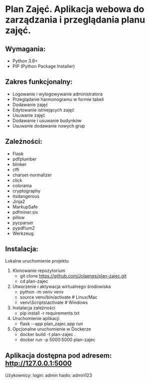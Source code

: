 # Plan Zajęć. Aplikacja webowa do zarządzania i przeglądania planu zajęć. 

## Wymagania:
- Python 3.8+ 
- PIP (Python Package Installer)

## Zakres funkcjonalny:
- Logowanie i wylogowywanie administratora
- Przeglądanie harmonogramu w formie tabeli
- Dodawanie zajęć
- Edytowanie istniejących zajęć
- Usuwanie zajęć
- Dodawanie i usuwanie budynków
- Usuwanie dodawanie nowych grup

## Zależności:
- Flask
- pdfplumber
- blinker
- cffi
- charset-normalizer
- click
- colorama
- cryptography
- itsdangerous
- Jinja2
- MarkupSafe
- pdfminer.six
- pillow
- pycparser
- pypdfium2
- Werkzeug

## Instalacja:
Lokalne uruchomienie projektu
1. Klonowanie repozytorium
	- git clone https://github.com/Jolaenes/plan-zajec.git
	- cd plan-zajec
2. Utworzenie i aktywacja wirtualnego środowiska
	- python -m venv venv
	- source venv/bin/activate   # Linux/Mac
	- venv\Scripts\activate      # Windows
3. Instalacja zależności
	- pip install -r requirements.txt
4. Uruchomienie aplikacji
	- flask --app plan_zajec.app run
5. Opcjonalne uruchomienie w Dockerze
	- docker build -t plan-zajec .
	- docker run -p 5000:5000 plan-zajec

## Aplikacja dostępna pod adresem: http://127.0.0.1:5000
Użykownicy:
login: admin 	hasło: admin123



